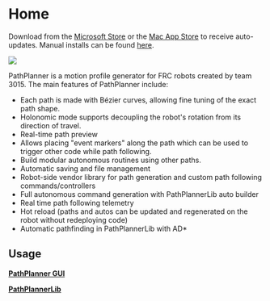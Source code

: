 # Home

Download from
the [Microsoft Store](https://www.microsoft.com/en-us/p/frc-pathplanner/9nqbkb5dw909?cid=storebadge&ocid=badge&rtc=1&activetab=pivot:overviewtab)
or the [Mac App Store](https://apps.apple.com/us/app/frc-pathplanner/id1593046876) to receive auto-updates. Manual
installs can be found [here](https://github.com/mjansen4857/pathplanner/releases).

![](cover.png)

PathPlanner is a motion profile generator for FRC robots created by team 3015. The main features of PathPlanner include:

* Each path is made with Bézier curves, allowing fine tuning of the exact path shape.
* Holonomic mode supports decoupling the robot's rotation from its direction of travel.
* Real-time path preview
* Allows placing "event markers" along the path which can be used to trigger other code while path following.
* Build modular autonomous routines using other paths.
* Automatic saving and file management
* Robot-side vendor library for path generation and custom path following commands/controllers
* Full autonomous command generation with PathPlannerLib auto builder
* Real time path following telemetry
* Hot reload (paths and autos can be updated and regenerated on the robot without redeploying code)
* Automatic pathfinding in PathPlannerLib with AD*

## Usage

**[PathPlanner GUI](PathPlanner-GUI.topic)**

**[PathPlannerLib](PathPlannerLib.topic)**
